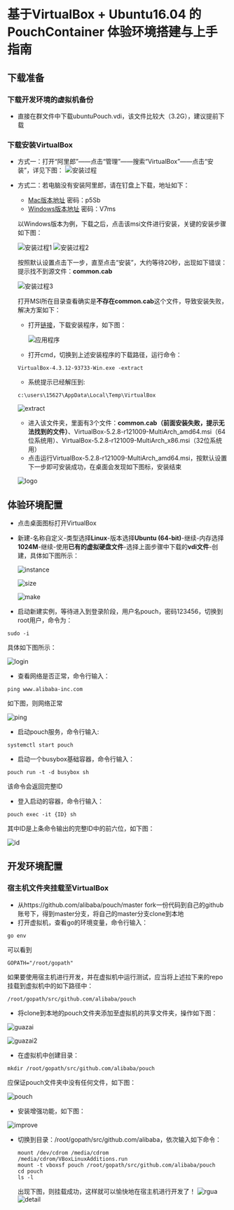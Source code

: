 # 基于VirtualBox + Ubuntu16.04 的 PouchContainer 体验环境搭建与上手指南
## 下载准备
### 下载开发环境的虚拟机备份
- 直接在群文件中下载ubuntuPouch.vdi，该文件比较大（3.2G），建议提前下载
### 下载安装VirtualBox

- 方式一：打开“阿里郎”——点击“管理”——搜索“VirtualBox”——点击“安装”，详见下图：
![安装过程](https://github.com/lvyijin/learngit/blob/master/images/installVirtualBox.png "Installation process")

- 方式二：若电脑没有安装阿里郎，请在钉盘上下载，地址如下：
  + [Mac版本地址](https://space.dingtalk.com/s/gwHOABma4QLOGlgkPQPaACBiMzk5ZWRjZTAyOGI0MTBkOGRkNTRjYzNkN2Q1NTFjOA) 密码：p5Sb
  + [Windows版本地址](https://space.dingtalk.com/s/gwHOABmLzwLOGlgkPQPaACBhNzNjYjI5NTYxMzQ0NmUwOWRmMTFlN2UzMTYxNDQ4Mw) 密码：V7ms  

  以Windows版本为例，下载之后，点击该msi文件进行安装，关键的安装步骤如下图：
  
  ![安装过程1](https://github.com/lvyijin/learngit/blob/master/images/first.png "First process")
  ![安装过程2](https://github.com/lvyijin/learngit/blob/master/images/second.png "Second process")
  
  按照默认设置点击下一步，直至点击“安装”，大约等待20秒，出现如下错误：提示找不到源文件：**common.cab**
  
  ![安装过程3](https://github.com/lvyijin/learngit/blob/master/images/problem.png "Problem")
  
  打开MSI所在目录查看确实是**不存在common.cab**这个文件，导致安装失败，解决方案如下：
  + 打开[链接](https://www.oracle.com/technetwork/cn/server-storage/virtualbox/downloads/index.html)，下载安装程序，如下图：
  
    ![应用程序](https://github.com/lvyijin/learngit/blob/master/images/boxexe.png "virtualBox应用程序")
    
  + 打开cmd，切换到上述安装程序的下载路径，运行命令：
  ```
  VirtualBox-4.3.12-93733-Win.exe -extract
  ```
  + 系统提示已经解压到:
  ```
  c:\users\15627\AppData\Local\Temp\VirtualBox
  ```
   ![extract](https://github.com/lvyijin/learngit/blob/master/images/extract.png "extract")
   
  + 进入该文件夹，里面有3个文件：**common.cab（前面安装失败，提示无法找到的文件）**、VirtualBox-5.2.8-r121009-MultiArch_amd64.msi（64位系统用）、VirtualBox-5.2.8-r121009-MultiArch_x86.msi（32位系统用）
  + 点击运行VirtualBox-5.2.8-r121009-MultiArch_amd64.msi，按默认设置下一步即可安装成功，在桌面会发现如下图标，安装结束
  
  ![logo](https://github.com/lvyijin/learngit/blob/master/images/logo.png "logo")
   
## 体验环境配置
- 点击桌面图标打开VirtualBox
- 新建-名称自定义-类型选择**Linux**-版本选择**Ubuntu (64-bit)**-继续-内存选择**1024M**-继续-使用**已有的虚拟硬盘文件**-选择上面步骤中下载的**vdi文件**-创建，具体如下图所示：

  ![instance](https://github.com/lvyijin/learngit/blob/master/images/instance.png "instance")
  
  ![size](https://github.com/lvyijin/learngit/blob/master/images/size.png "size")
  
  ![make](https://github.com/lvyijin/learngit/blob/master/images/make.png "make")
  
- 启动新建实例，等待进入到登录阶段，用户名pouch，密码123456，切换到root用户，命令为：
```
sudo -i
```
具体如下图所示：

  ![login](https://github.com/lvyijin/learngit/blob/master/images/login.png "login")
  
- 查看网络是否正常，命令行输入：
```
ping www.alibaba-inc.com
```
如下图，则网络正常

  ![ping](https://github.com/lvyijin/learngit/blob/master/images/ping.png "ping")

- 启动pouch服务，命令行输入: 
```
systemctl start pouch
```
- 启动一个busybox基础容器，命令行输入：
```
pouch run -t -d busybox sh
```
  该命令会返回完整ID
- 登入启动的容器，命令行输入：
```
pouch exec -it {ID} sh
```
其中ID是上条命令输出的完整ID中的前六位，如下图：
  
  ![id](https://github.com/lvyijin/learngit/blob/master/images/id.png "id")
  
## 开发环境配置
### 宿主机文件夹挂载至VirtualBox
- 从https://github.com/alibaba/pouch/master fork一份代码到自己的github账号下，得到master分支，将自己的master分支clone到本地
- 打开虚拟机，查看go的环境变量，命令行输入：
```
go env
```
可以看到
```
GOPATH="/root/gopath"
```
如果要使用宿主机进行开发，并在虚拟机中运行测试，应当将上述拉下来的repo挂载到虚拟机中的如下路径中：
```
/root/gopath/src/github.com/alibaba/pouch
```

- 将clone到本地的pouch文件夹添加至虚拟机的共享文件夹，操作如下图：

![guazai](https://github.com/lvyijin/learngit/blob/master/images/guazai.png "guazai")

![guazai2](https://github.com/lvyijin/learngit/blob/master/images/guazai2.png "guazai2")

- 在虚拟机中创建目录：
```
mkdir /root/gopath/src/github.com/alibaba/pouch
```
应保证pouch文件夹中没有任何文件，如下图：

![pouch](https://github.com/lvyijin/learngit/blob/master/images/pouch.png "pouch")

- 安装增强功能，如下图：

![improve](https://github.com/lvyijin/learngit/blob/master/images/improve.png "improve")

- 切换到目录：/root/gopath/src/github.com/alibaba，依次输入如下命令：

   ``` 
   mount /dev/cdrom /media/cdrom 
   /media/cdrom/VBoxLinuxAdditions.run 
   mount -t vboxsf pouch /root/gopath/src/github.com/alibaba/pouch
   cd pouch
   ls -l
   ```
   出现下图，则挂载成功，这样就可以愉快地在宿主机进行开发了！
![rgua](https://github.com/lvyijin/learngit/blob/master/images/rgua.png "rgua")
![detail](https://github.com/lvyijin/learngit/blob/master/images/detail.png "detail")


  


